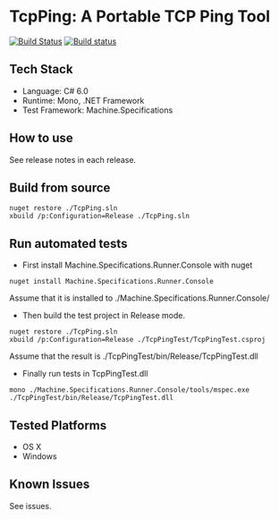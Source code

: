 # TcpPing: A Portable TCP Ping Tool

[![Build Status](https://travis-ci.org/MiffyLiye/TcpPing.svg?branch=master)](https://travis-ci.org/MiffyLiye/TcpPing)
[![Build status](https://ci.appveyor.com/api/projects/status/suru6w0479ddcb32/branch/master?svg=true)](https://ci.appveyor.com/project/MiffyLiye/tcpping/branch/master)



## Tech Stack
* Language: C# 6.0
* Runtime: Mono, .NET Framework
* Test Framework: Machine.Specifications

## How to use
See release notes in each release.

## Build from source
```shell
nuget restore ./TcpPing.sln
xbuild /p:Configuration=Release ./TcpPing.sln
```

## Run automated tests
* First install Machine.Specifications.Runner.Console with nuget
```shell
nuget install Machine.Specifications.Runner.Console
```
Assume that it is installed to ./Machine.Specifications.Runner.Console/

* Then build the test project in Release mode. 
```shell
nuget restore ./TcpPing.sln
xbuild /p:Configuration=Release ./TcpPingTest/TcpPingTest.csproj 
```
Assume that the result is ./TcpPingTest/bin/Release/TcpPingTest.dll

* Finally run tests in TcpPingTest.dll
```shell
mono ./Machine.Specifications.Runner.Console/tools/mspec.exe ./TcpPingTest/bin/Release/TcpPingTest.dll
```

## Tested Platforms
* OS X
* Windows

## Known Issues
See issues.
